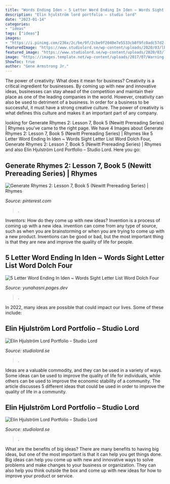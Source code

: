 ```yaml
---
title: "Words Ending Iden ~ 5 Letter Word Ending In Iden ~ Words Sight Letter List Word Dolch Four"
description: "Elin hjulström lord portfolio – studio lord"
date: "2023-01-14"
categories:
- "ideas"
tags: ["ideas"]
images:
- "https://i.pinimg.com/236x/2c/be/9f/2cbe9f2040e7e5533cb8f9fc0adc57d2--initial-sounds-auditory-processing.jpg?nii=t"
featuredImage: "https://www.studiolord.se/wp-content/uploads/2020/03/lbofa_new_ideas.jpg"
featured_image: "https://www.studiolord.se/wp-content/uploads/2020/03/lbofa_new_ideas.jpg"
image: "https://images.template.net/wp-content/uploads/2017/07/Warning-Letter-of-Unsatisfactory-Job-Performance-11-788x1020.jpg"
ShowToc: true
author: "Gene Armstrong Jr."
---
```



The power of creativity: What does it mean for business?
Creativity is a critical ingredient for businesses. By coming up with new and innovative ideas, businesses can stay ahead of the competition and maintain their place as one of the leading companies in the world. However, creativity can also be used to detriment of a business. In order for a business to be successful, it must have a strong creative culture. The power of creativity is what defines this culture and makes it an important part of any company.

	

		
looking for Generate Rhymes 2: Lesson 7, Book 5 (Newitt Prereading Series) | Rhymes you've came to the right page. We have 4 Images about Generate Rhymes 2: Lesson 7, Book 5 (Newitt Prereading Series) | Rhymes like 5 Letter Word Ending In Iden ~ Words Sight Letter List Word Dolch Four, Generate Rhymes 2: Lesson 7, Book 5 (Newitt Prereading Series) | Rhymes and also Elin Hjulström Lord Portfolio – Studio Lord. Here you go:
		
    
## Generate Rhymes 2: Lesson 7, Book 5 (Newitt Prereading Series) | Rhymes

<img loading=lazy src="https://i.pinimg.com/236x/2c/be/9f/2cbe9f2040e7e5533cb8f9fc0adc57d2--initial-sounds-auditory-processing.jpg?nii=t" onerror="this.onerror=null;this.src='https://tse4.mm.bing.net/th?id=OIP.2oyfXNl5_hPlgcvRmYH5owAAAA&amp;pid=15.1';" alt="Generate Rhymes 2: Lesson 7, Book 5 (Newitt Prereading Series) | Rhymes">

_Source: pinterest.com_

>. 

	

Inventors: How do they come up with new ideas?
Invention is a process of coming up with a new idea. invention can come from any type of source, such as when you are brainstorming or when you are trying to come up with a new product. Inventions can be good or bad, but the most important thing is that they are new and improve the quality of life for people.

    
## 5 Letter Word Ending In Iden ~ Words Sight Letter List Word Dolch Four

<img loading=lazy src="https://images.template.net/wp-content/uploads/2017/07/Warning-Letter-of-Unsatisfactory-Job-Performance-11-788x1020.jpg" onerror="this.onerror=null;this.src='https://tse2.mm.bing.net/th?id=OIP.1g-89GXas0jsCawPXVAIDQHaJl&amp;pid=15.1';" alt="5 Letter Word Ending In Iden ~ Words Sight Letter List Word Dolch Four">

_Source: yunahasni.pages.dev_

>. 

	

In 2022, many ideas are possible that could impact our lives. Some of these include: 

    
## Elin Hjulström Lord Portfolio – Studio Lord

<img loading=lazy src="https://www.studiolord.se/wp-content/uploads/2020/03/lbofa_new_ideas.jpg" onerror="this.onerror=null;this.src='https://tse4.mm.bing.net/th?id=OIP.m7AI-hCVQiQCf3fRJ8jI7gHaHa&amp;pid=15.1';" alt="Elin Hjulström Lord Portfolio – Studio Lord">

_Source: studiolord.se_

>. 

	

Ideas are a valuable commodity, and they can be used in a variety of ways. Some ideas can be used to improve the quality of life for individuals, while others can be used to improve the economic stability of a community. The article discusses 5 different ideas that could be used in order to improve the quality of life in a community.

    
## Elin Hjulström Lord Portfolio – Studio Lord

<img loading=lazy src="https://www.studiolord.se/wp-content/uploads/2020/03/lbofa_below.jpg" onerror="this.onerror=null;this.src='https://tse3.mm.bing.net/th?id=OIP.B9P7kSa5wPSqqqcCYn2gIQHaHa&amp;pid=15.1';" alt="Elin Hjulström Lord Portfolio – Studio Lord">

_Source: studiolord.se_

>. 

	

What are the benefits of big ideas?
There are many benefits to having big ideas, but one of the most important is that it can help you get things done. Big ideas can help you come up with new and innovative ways to solve problems and make changes to your business or organization. They can also help you think outside the box and come up with new ideas for how to improve your product or service.

